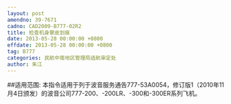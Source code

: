 ```yaml
---
layout: post
amendno: 39-7671
cadno: CAD2009-B777-02R2
title: 检查机身蒙皮划痕
date: 2013-05-28 00:00:00 +0800
effdate: 2013-05-28 00:00:00 +0800
tag: B777
categories: 民航中南地区管理局适航审定处
author: 朱江
---
```


##适用范围:
本指令适用于列于波音服务通告777-53A0054，修订版1（2010年11月4日颁发）的波音公司777-200、-200LR、-300和-300ER系列飞机。

